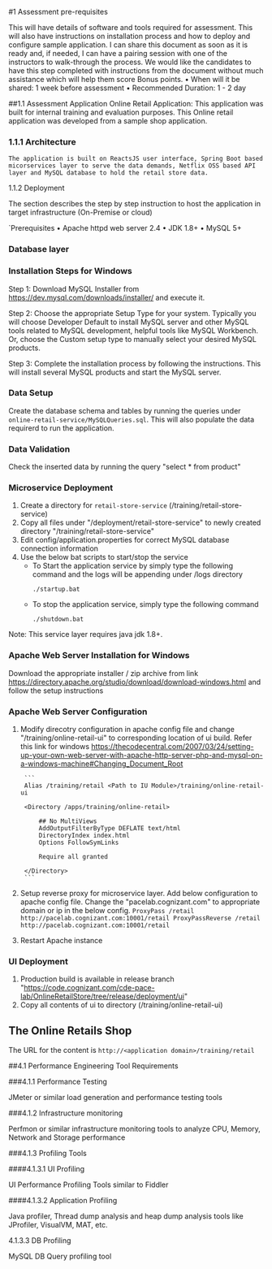 #1	Assessment pre-requisites
 
 This will have details of software and tools required for assessment. This will also have instructions on installation process and how to deploy and configure sample application. I can share this document as soon as it is ready and, if needed, I can have a pairing session with one of the instructors to walk-through the process. We would like the candidates to have this step completed with instructions from the document without much assistance which will help them score Bonus points.
 •	When will it be shared: 1 week before assessment
 •	Recommended Duration: 1 - 2 day

##1.1	Assessment Application
 Online Retail Application: This application was built for internal training and evaluation purposes. This Online retail application was developed from a sample shop application. 

### 1.1.1	Architecture
     
    The application is built on ReactsJS user interface, Spring Boot based micorservices layer to serve the data demands, Netflix OSS based API layer and MySQL database to hold the retail store data.


1.1.2	Deployment

The section describes the step by step instruction to host the application in target infrastructure (On-Premise or cloud)

`Prerequisites
•	Apache httpd web server 2.4
•	JDK 1.8+
•	MySQL 5+

### Database layer

### Installation Steps for Windows

Step 1: Download MySQL Installer from https://dev.mysql.com/downloads/installer/ and execute it.

Step 2: Choose the appropriate Setup Type for your system. Typically you will choose Developer Default to install MySQL server and other MySQL tools related to MySQL development, helpful tools like MySQL Workbench. Or, choose the Custom setup type to manually select your desired MySQL products.

Step 3: Complete the installation process by following the instructions. This will install several MySQL products and start the MySQL server.

### Data Setup 

Create the database schema and tables by running the queries under `online-retail-service/MySQLQueries.sql`. This will also populate the data requirerd to run the application.

### Data Validation

Check the inserted data by running the query "select * from product"



### Microservice Deployment

1. Create a directory for `retail-store-service` (<Path to UI Module>/training/retail-store-service)
2. Copy all files under "/deployment/retail-store-service" to newly created directory "<Path to UI Module>/training/retail-store-service"
3. Edit config/application.properties for correct MySQL database connection information
4. Use the below bat scripts to start/stop the service
	* To Start the application service by simply type the following command and the logs will be appending under /logs directory
		```
		./startup.bat
		```
	* To stop the application service, simply type the following command
		```
		./shutdown.bat
		```

Note: This service layer requires java jdk 1.8+. 
		

### Apache Web Server Installation for Windows

Download the appropriate installer / zip archive from link https://directory.apache.org/studio/download/download-windows.html and follow the setup instructions

### Apache Web Server Configuration

1. Modify direcotry configuration in apache config file and change "<Path to UI module>/training/online-retail-ui" to corresponding location of ui build. Refer this link for windows https://thecodecentral.com/2007/03/24/setting-up-your-own-web-server-with-apache-http-server-php-and-mysql-on-a-windows-machine#Changing_Document_Root

		```
		Alias /training/retail <Path to IU Module>/training/online-retail-ui

		<Directory /apps/training/online-retail>

			## No MultiViews
			AddOutputFilterByType DEFLATE text/html
			DirectoryIndex index.html
			Options FollowSymLinks

			Require all granted

		</Directory>
		```
2. Setup reverse proxy for microservice layer. Add below configuration to apache config file. Change the "pacelab.cognizant.com" to appropriate domain or ip in the below config.
		```
		ProxyPass /retail  http://pacelab.cognizant.com:10001/retail
		ProxyPassReverse /retail  http://pacelab.cognizant.com:10001/retail
		```
3. Restart Apache instance

### UI Deployment

1. Production build is available in release branch "https://code.cognizant.com/cde-pace-lab/OnlineRetailStore/tree/release/deployment/ui"
2. Copy all contents of ui to directory (<Path to UI Module>/training/online-retail-ui)

## The Online Retails Shop

The URL for the content is `http://<application domain>/training/retail`

##4.1	Performance Engineering Tool Requirements

###4.1.1	Performance Testing 

JMeter or similar load generation and performance testing tools

###4.1.2	Infrastructure monitoring

Perfmon or similar infrastructure monitoring tools to analyze CPU, Memory, Network and Storage performance

###4.1.3	Profiling Tools

####4.1.3.1	UI Profiling

UI Performance Profiling Tools similar to Fiddler

####4.1.3.2	Application Profiling

Java profiler, Thread dump analysis and heap dump analysis tools like JProfiler, VisualVM, MAT, etc.

4.1.3.3	DB Profiling

MySQL DB Query profiling tool
